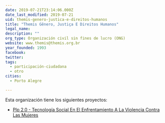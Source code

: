 ```yaml
---
date: 2019-07-21T23:14:06.000Z
date_last_modified: 2019-07-21
uid: themis-genero-justica-e-direitos-humanos
title: "Themis Gênero, Justiça E Direitos Humanos"
legal_name: 
description: ""
org_type: Organización civil sin fines de lucro (ONG)
website: www.themis@themis.org.br
year_founded: 1993
facebook: 
twitter: 
tags:
  - participación-ciudadana
  - otro
cities: 
  - Porto Alegre

---
```


Esta organización tiene los siguientes proyectos:

- [Plp 2.0 - Tecnología Social En El Enfrentamiento A La Violencia Contra Las Mujeres](/i/plp-2-0-tecnologia-social-en-el-enfrentamiento-a-la-violencia-contra-las-mujeres.html)
